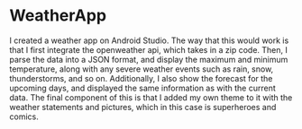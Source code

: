 # WeatherApp
I created a weather app on Android Studio. The way that this would work is that I first integrate the openweather api, which takes in a zip code. Then, I parse the data into a JSON format, and display the maximum and minimum temperature, along with any severe weather events such as rain, snow, thunderstorms, and so on. Additionally, I also show the forecast for the upcoming days, and displayed the same information as with the current data. The final component of this is that I added my own theme to it with the weather statements and pictures, which in this case is superheroes and comics.   
